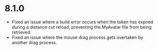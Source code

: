 # 8.1.0
- Fixed an issue where a build error occurs when the token has expired during a distance cut reload, preventing the MyAvatar file from being retrieved.
- Fixed an issue where the mouse drag process gets overtaken by another drag process.